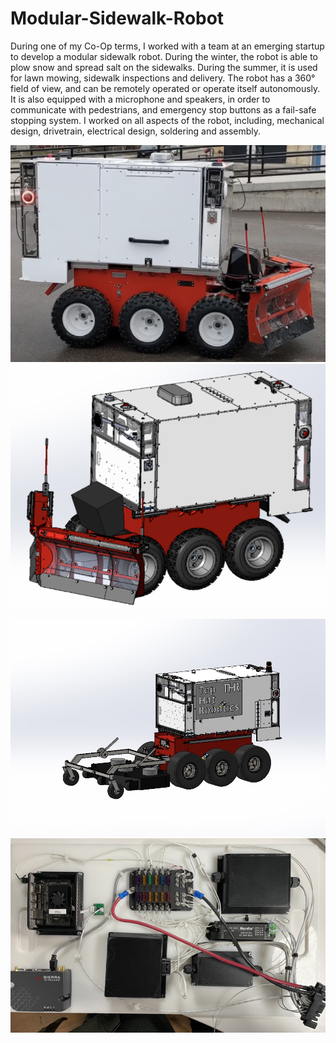 # Modular-Sidewalk-Robot
During one of my Co-Op terms, I worked with a team at an emerging startup to develop a modular sidewalk robot. During the winter, the robot is able to plow snow and spread salt on the sidewalks. During the summer, it is used for lawn mowing, sidewalk inspections and delivery. The robot has a 360° field of view, and can be remotely operated or operate itself autonomously. It is also equipped with a microphone and speakers, in order to communicate with pedestrians, and emergency stop buttons as a fail-safe stopping system. I worked on all aspects of the robot, including, mechanical design, drivetrain, electrical design, soldering and assembly.

<img src="https://github.com/Eohayon/Modular-Sidewalk-Robot/blob/main/Pictures/SIDE.png"> <img src="https://github.com/Eohayon/Modular-Sidewalk-Robot/blob/main/Pictures/PLOW%20RENDER.png">

<img src="https://github.com/Eohayon/Modular-Sidewalk-Robot/blob/main/Pictures/MOWER%20RENDER.png"> <img src="https://github.com/Eohayon/Modular-Sidewalk-Robot/blob/main/Pictures/TECH%20PLATE.png">

